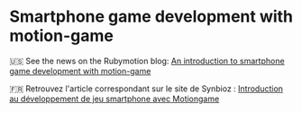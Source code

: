 # Smartphone game development with motion-game

:us: See the news on the Rubymotion blog: [An introduction to smartphone game development with motion-game](http://www.rubymotion.com/news/2015/12/06/developing-smartphone-games-with-motion-game.html)

:fr: Retrouvez l'article correspondant sur le site de Synbioz : [Introduction au développement de jeu smartphone avec Motiongame](http://www.synbioz.com/blog/introduction_a_motiongame)
